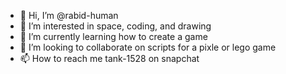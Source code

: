 - 👋 Hi, I’m @rabid-human
- 👀 I’m interested in space, coding, and drawing
- 🌱 I’m currently learning how to create a game
- 💞️ I’m looking to collaborate on scripts for a pixle or lego game
- 📫 How to reach me tank-1528 on snapchat 

<!---
rabid-human/rabid-human is a ✨ special ✨ repository because its `README.md` (this file) appears on your GitHub profile.
You can click the Preview link to take a look at your changes.
--->
